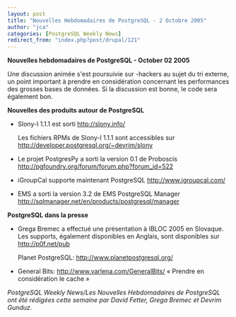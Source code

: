 ```yaml
---
layout: post
title: "Nouvelles Hebdomadaires de PostgreSQL - 2 Octobre 2005"
author: "jca"
categories: [PostgreSQL Weekly News]
redirect_from: "index.php?post/drupal/121"
---
```



<p><strong>Nouvelles hebdomadaires de PostgreSQL - October 02 2005</strong></p>

<p>

Une discussion animée s'est poursuivie sur -hackers au sujet du tri externe, un point important à prendre en considération concernant les performances des grosses bases de données. Si la discussion est bonne, le code sera également bon.</p>

<!--more-->


<strong>Nouvelles des produits autour de PostgreSQL</strong>

<ul>

<li>

Slony-I 1.1.1 est sorti  <a target="_blank" href="http://slony.info/">http://slony.info/</a>

Les fichiers RPMs de Slony-I 1.1.1 sont accessibles sur   <a target="_blank" href="http://developer.postgresql.org/%7Edevrim/slony">http://developer.postgresql.org/~devrim/slony</a>

</li>

<li>

Le projet PostgresPy a sorti la version 0.1 de Proboscis  <a target="_blank" href="http://pgfoundry.org/forum/forum.php?forum_id=522">http://pgfoundry.org/forum/forum.php?forum_id=522</a>

</li>

<li>

iGroupCal supporte maintenant PostgreSQL  <a target="_blank" href="http://www.igroupcal.com/">http://www.igroupcal.com/</a>

</li>

<li>

EMS a sorti la version 3.2 de EMS PostgreSQL Manager  <a target="_blank" href="http://sqlmanager.net/en/products/postgresql/manager">http://sqlmanager.net/en/products/postgresql/manager</a>

</li>

</ul>

<p><strong>PostgreSQL dans la presse</strong></p>

<ul>

<li>

Grega Bremec a effectué une présentation à IBLOC 2005 en Slovaque.  Les supports, également disponibles en Anglais, sont disponibles sur <a target="_blank" href="http://p0f.net/pub">http://p0f.net/pub</a>

</li>

Planet PostgreSQL:  <a target="_blank" href="http://www.planetpostgresql.org/">http://www.planetpostgresql.org/</a>

<li>

General Bits:  <a target="_blank" href="http://www.varlena.com/GeneralBits/">http://www.varlena.com/GeneralBits/</a> « Prendre en considération le cache  » </li>

</ul>

<p><em>

PostgreSQL Weekly News/Les Nouvelles Hebdomadaires de PostgreSQL ont été rédigées cette semaine par David Fetter, Grega Bremec et Devrim Gunduz.</em>

</p>